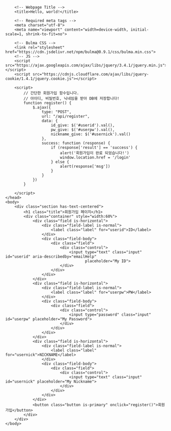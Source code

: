 <!doctype html>
<html lang="en">
    <head>

        <!-- Webpage Title -->
        <title>Hello, world!</title>

        <!-- Required meta tags -->
        <meta charset="utf-8">
        <meta name="viewport" content="width=device-width, initial-scale=1, shrink-to-fit=no">

        <!-- Bulma CSS -->
        <link rel="stylesheet" href="https://cdn.jsdelivr.net/npm/bulma@0.9.1/css/bulma.min.css">
        <!-- JS -->
        <script src="https://ajax.googleapis.com/ajax/libs/jquery/3.4.1/jquery.min.js"></script>
        <script src="https://cdnjs.cloudflare.com/ajax/libs/jquery-cookie/1.4.1/jquery.cookie.js"></script>

        <script>
            // 간단한 회원가입 함수입니다.
            // 아이디, 비밀번호, 닉네임을 받아 DB에 저장합니다!
            function register() {
                $.ajax({
                    type: "POST",
                    url: "/api/register",
                    data: {
                        id_give: $('#userid').val(),
                        pw_give: $('#userpw').val(),
                        nickname_give: $('#usernick').val()
                    },
                    success: function (response) {
                        if (response['result'] == 'success') {
                            alert('회원가입이 완료 되었습니다!')
                            window.location.href = '/login'
                        } else {
                            alert(response['msg'])
                        }
                    }
                })
            }

        </script>
    </head>
    <body>
        <div class="section has-text-centered">
            <h1 class="title">회원가입 페이지</h1>
            <div class="container" style="width:60%">
                <div class="field is-horizontal">
                    <div class="field-label is-normal">
                        <label class="label" for="userid">ID</label>
                    </div>
                    <div class="field-body">
                        <div class="field">
                            <div class="control">
                                <input type="text" class="input" id="userid" aria-describedby="emailHelp"
                                       placeholder="My ID">
                            </div>
                        </div>
                    </div>
                </div>
                <div class="field is-horizontal">
                    <div class="field-label is-normal">
                        <label class="label" for="userpw">PW</label>
                    </div>
                    <div class="field-body">
                        <div class="field">
                            <div class="control">
                                <input type="password" class="input" id="userpw" placeholder="My Password">
                            </div>
                        </div>
                    </div>
                </div>
                <div class="field is-horizontal">
                    <div class="field-label is-normal">
                        <label class="label" for="usernick">NICKNAME</label>
                    </div>
                    <div class="field-body">
                        <div class="field">
                            <div class="control">
                                <input type="text" class="input" id="usernick" placeholder="My Nickname">
                            </div>
                        </div>
                    </div>
                </div>
                <button class="button is-primary" onclick="register()">회원가입</button>
            </div>
        </div>
    </body>

</html>
